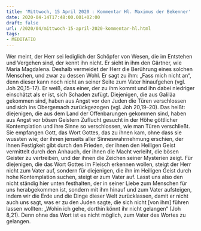 ```yaml
---
title: 'Mittwoch, 15 April 2020 : Kommentar Hl. Maximus der Bekenner'
date: 2020-04-14T17:48:00.001+02:00
draft: false
url: /2020/04/mittwoch-15-april-2020-kommentar-hl.html
tags: 
- MEDITATIO
---
```


Wer meint, der Herr sei lediglich der Schöpfer von Wesen, die im Entstehen und Vergehen sind, der kennt ihn nicht. Er sieht in ihm den Gärtner, wie Maria Magdalena. Deshalb vermeidet der Herr die Berührung eines solchen Menschen, und zwar zu dessen Wohl. Er sagt zu ihm: „Fass mich nicht an“, denn dieser kann noch nicht an seiner Seite zum Vater hinaufgehen (vgl. Joh 20,15–17). Er weiß, dass einer, der zu ihm kommt und ihn dabei niedriger einschätzt als er ist, sich Schaden zufügt. Diejenigen, die aus Galiläa gekommen sind, haben aus Angst vor den Juden die Türen verschlossen und sich ins Obergemach zurückgezogen (vgl. Joh 20,19–20). Das heißt: diejenigen, die aus dem Land der Offenbarungen gekommen sind, haben aus Angst vor bösen Geistern Zuflucht gesucht in der Höhe göttlicher Kontemplation und ihre Sinne so verschlossen, wie man Türen verschließt. Sie empfangen Gott, das Wort Gottes, das zu ihnen kam, ohne dass sie wussten wie; der ihnen jenseits aller Sinneswahrnehmung erschien, der ihnen Festigkeit gibt durch den Frieden, der ihnen den Heiligen Geist vermittelt durch den Anhauch, der ihnen die Macht verleiht, die bösen Geister zu vertreiben, und der ihnen die Zeichen seiner Mysterien zeigt. Für diejenigen, die das Wort Gottes im Fleisch erkennen wollen, steigt der Herr nicht zum Vater auf, sondern für diejenigen, die ihn im Heiligen Geist durch hohe Kontemplation suchen, steigt er zum Vater auf. Lasst uns also den nicht ständig hier unten festhalten, der in seiner Liebe zum Menschen für uns herabgekommen ist, sondern mit ihm hinauf und zum Vater aufsteigen, indem wir die Erde und die Dinge dieser Welt zurücklassen, damit er nicht auch uns sagt, was er zu den Juden sagte, die sich nicht \[von ihm\] führen lassen wollten: „Wohin ich gehe, dorthin könnt ihr nicht gelangen“ (Joh 8,21). Denn ohne das Wort ist es nicht möglich, zum Vater des Wortes zu gelangen.
